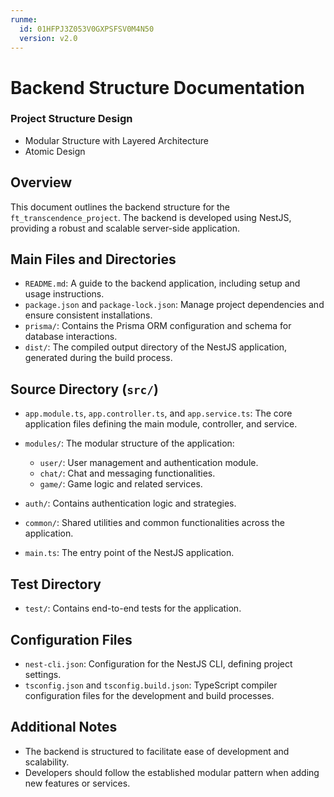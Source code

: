 ```yaml
---
runme:
  id: 01HFPJ3Z053V0GXPSFSV0M4N50
  version: v2.0
---
```


# Backend Structure Documentation

### Project Structure Design
- Modular Structure with Layered Architecture
- Atomic Design

## Overview

This document outlines the backend structure for the `ft_transcendence_project`. The backend is developed using NestJS, providing a robust and scalable server-side application.

## Main Files and Directories

- `README.md`: A guide to the backend application, including setup and usage instructions.
- `package.json` and `package-lock.json`: Manage project dependencies and ensure consistent installations.
- `prisma/`: Contains the Prisma ORM configuration and schema for database interactions.
- `dist/`: The compiled output directory of the NestJS application, generated during the build process.

## Source Directory (`src/`)

- `app.module.ts`, `app.controller.ts`, and `app.service.ts`: The core application files defining the main module, controller, and service.
- `modules/`: The modular structure of the application:
   - `user/`: User management and authentication module.
   - `chat/`: Chat and messaging functionalities.
   - `game/`: Game logic and related services.

- `auth/`: Contains authentication logic and strategies.
- `common/`: Shared utilities and common functionalities across the application.
- `main.ts`: The entry point of the NestJS application.

## Test Directory

- `test/`: Contains end-to-end tests for the application.

## Configuration Files

- `nest-cli.json`: Configuration for the NestJS CLI, defining project settings.
- `tsconfig.json` and `tsconfig.build.json`: TypeScript compiler configuration files for the development and build processes.

## Additional Notes

- The backend is structured to facilitate ease of development and scalability.
- Developers should follow the established modular pattern when adding new features or services.
